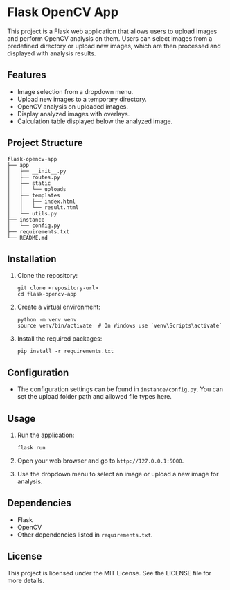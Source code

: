 # Flask OpenCV App

This project is a Flask web application that allows users to upload images and perform OpenCV analysis on them. Users can select images from a predefined directory or upload new images, which are then processed and displayed with analysis results.

## Features

- Image selection from a dropdown menu.
- Upload new images to a temporary directory.
- OpenCV analysis on uploaded images.
- Display analyzed images with overlays.
- Calculation table displayed below the analyzed image.

## Project Structure

```
flask-opencv-app
├── app
│   ├── __init__.py
│   ├── routes.py
│   ├── static
│   │   └── uploads
│   ├── templates
│   │   ├── index.html
│   │   └── result.html
│   └── utils.py
├── instance
│   └── config.py
├── requirements.txt
└── README.md
```

## Installation

1. Clone the repository:
   ```
   git clone <repository-url>
   cd flask-opencv-app
   ```

2. Create a virtual environment:
   ```
   python -m venv venv
   source venv/bin/activate  # On Windows use `venv\Scripts\activate`
   ```

3. Install the required packages:
   ```
   pip install -r requirements.txt
   ```

## Configuration

- The configuration settings can be found in `instance/config.py`. You can set the upload folder path and allowed file types here.

## Usage

1. Run the application:
   ```
   flask run
   ```

2. Open your web browser and go to `http://127.0.0.1:5000`.

3. Use the dropdown menu to select an image or upload a new image for analysis.

## Dependencies

- Flask
- OpenCV
- Other dependencies listed in `requirements.txt`.

## License

This project is licensed under the MIT License. See the LICENSE file for more details.